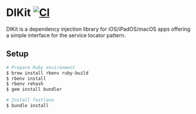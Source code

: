 # DIKit [![CI](https://github.com/ghoztsys/swift-dikit/workflows/CI/badge.svg?branch=master)](https://github.com/ghoztsys/swift-dikit/actions/workflows/ci.yml?query=branch%3Amain)

DIKit is a dependency injection library for iOS/iPadOS/macOS apps offering a simple interface for the service locator pattern.

## Setup

```sh
# Prepare Ruby environment
$ brew install rbenv ruby-build
$ rbenv install
$ rbenv rehash
$ gem install bundler

# Install fastlane
$ bundle install
```
